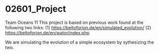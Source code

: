 # 02601_Project
Team Oceans 11
This project is based on previous work found at the following two links:
(1) https://beltoforion.de/en/simulated_evolution/
(2) https://beltoforion.de/en/wator/index.php

We are simulating the evolution of a simple ecosystem by sythesizing the two.
